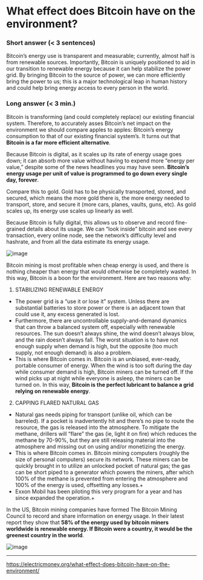 # What effect does Bitcoin have on the environment?

### Short answer (< 3 sentences)
Bitcoin’s energy use is transparent and measurable; currently, almost half is from renewable sources. Importantly, Bitcoin is uniquely positioned to aid in our transition to renewable energy because it can help stabilize the power grid. By bringing Bitcoin to the source of power, we can more efficiently bring the power to us; this is a major technological leap in human history and could help bring energy access to every person in the world.


### Long answer (< 3 min.)
Bitcoin is transforming (and could completely replace) our existing financial system. Therefore, to accurately asses Bitcoin’s net impact on the environment we should compare apples to apples: Bitcoin’s energy consumption to that of our existing financial system’s. It turns out that **Bitcoin is a far more efficient alternative**.


Because Bitcoin is digital, as it scales up its rate of energy usage goes down; it can absorb more value without having to expend more “energy per value,” despite some of the news headlines you may have seen. **Bitcoin’s energy usage per unit of value is programmed to go down every single day, forever**.

Compare this to gold. Gold has to be physically transported, stored, and secured, which means the more gold there is, the more energy needed to transport, store, and secure it (more cars, planes, vaults, guns, etc). As gold scales up, its energy use scales up linearly as well.

Because Bitcoin is fully digital, this allows us to observe and record fine-grained details about its usage. We can “look inside” bitcoin and see every transaction, every online node, see the network’s difficulty level and hashrate, and from all the data estimate its energy usage.

![image](https://user-images.githubusercontent.com/20099374/162961434-6b1dc42c-01f0-4079-a080-30473a6ac7b2.png)


Bitcoin mining is most profitable when cheap energy is used, and there is nothing cheaper than energy that would otherwise be completely wasted. In this way, Bitcoin is a boon for the environment. Here are two reasons why:

1. STABILIZING RENEWABLE ENERGY
- The power grid is a “use it or lose it” system. Unless there are substantial batteries to store power or there is an adjacent town that could use it, any excess generated is lost.
- Furthermore, there are uncontrollable supply-and-demand dynamics that can throw a balanced system off, especially with renewable resources. The sun doesn’t always shine, the wind doesn’t always blow, and the rain doesn’t always fall. The worst situation is to have not enough supply when demand is high, but the opposite (too much supply, not enough demand) is also a problem.
- This is where Bitcoin comes in. Bitcoin is an unbiased, ever-ready, portable consumer of energy. When the wind is too soft during the day while consumer demand is high, Bitcoin miners can be turned off. If the wind picks up at night while everyone is asleep, the miners can be turned on. In this way, **Bitcoin is the perfect lubricant to balance a grid relying on renewable energy**.

2. CAPPING FLARED NATURAL GAS
- Natural gas needs piping for transport (unlike oil, which can be barreled). If a pocket is inadvertently hit and there’s no pipe to route the resource, the gas is released into the atmosphere. To mitigate the methane, drillers will “flare” the gas (ie, light it on fire) which reduces the methane by 70-90%, but they are still releasing material into the atmosphere and missing out on using and/or monetizing the energy.
- This is where Bitcoin comes in. Bitcoin mining computers (roughly the size of personal computers) secure its network. These miners can be quickly brought in to utilize an unlocked pocket of natural gas; the gas can be short piped to a generator which powers the miners, after which 100% of the methane is prevented from entering the atmosphere and 100% of the energy is used, offsetting any losses.+
- Exxon Mobil has been piloting this very program for a year and has since expanded the operation.+

In the US, Bitcoin mining companies have formed The Bitcoin Mining Council to record and share information on energy usage. In their latest report they show that **58% of the energy used by bitcoin miners worldwide is renewable energy. If Bitcoin were a country, it would be the greenest country in the world**.

![image](https://user-images.githubusercontent.com/20099374/162961465-a1852813-24a0-4866-af51-6f2ad828a522.png)

***
https://electricmoney.org/what-effect-does-bitcoin-have-on-the-environment/
